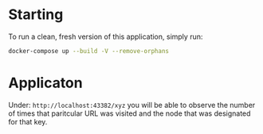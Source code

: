 # Starting

To run a clean, fresh version of this application, simply run:

```bash
docker-compose up --build -V --remove-orphans
```

# Applicaton
Under:
`http://localhost:43382/xyz`
you will be able to observe the number of times that paritcular URL was visited and the node that was designated for that key. 